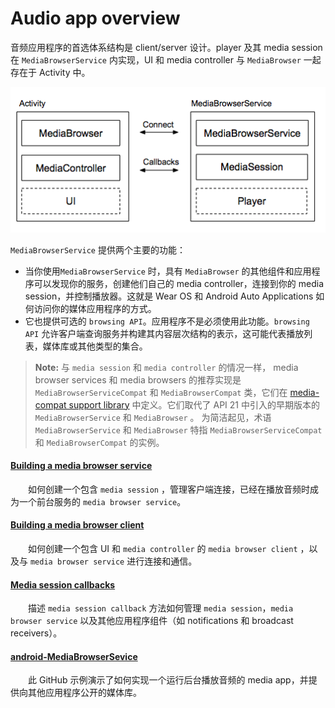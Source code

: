 # Audio app overview

音频应用程序的首选体系结构是 client/server 设计。player 及其 media session 在 `MediaBrowserService` 内实现，UI 和 media controller 与 `MediaBrowser` 一起存在于 Activity 中。

![audio-app](../../../img/audio-app.png)

`MediaBrowserService` 提供两个主要的功能：
- 当你使用`MediaBrowserService` 时，具有 `MediaBrowser` 的其他组件和应用程序可以发现你的服务，创建他们自己的 media controller，连接到你的 media session，并控制播放器。这就是 Wear OS 和 Android Auto Applications 如何访问你的媒体应用程序的方式。
- 它也提供可选的 `browsing API`。应用程序不是必须使用此功能。`browsing API` 允许客户端查询服务并构建其内容层次结构的表示，这可能代表播放列表，媒体库或其他类型的集合。

> **Note:** 与 `media session` 和 `media controller` 的情况一样， media browser services 和 media browsers 的推荐实现是 `MediaBrowserServiceCompat` 和 `MediaBrowserCompat` 类，它们在  [media-compat support library](https://developer.android.com/topic/libraries/support-library/features#v4-media-compat) 中定义。它们取代了 API 21 中引入的早期版本的 `MediaBrowserService` 和 `MediaBrowser` 。 为简洁起见，术语 `MediaBrowserService` 和 `MediaBrowser` 特指  `MediaBrowserServiceCompat` 和 `MediaBrowserCompat` 的实例。


#### [Building a media browser service](https://developer.android.com/guide/topics/media-apps/audio-app/building-a-mediabrowserservice)

　　如何创建一个包含 `media session` ，管理客户端连接，已经在播放音频时成为一个前台服务的 `media browser service`。

#### [Building a media browser client](https://developer.android.com/guide/topics/media-apps/audio-app/building-a-mediabrowser-client)

　　如何创建一个包含 UI 和 `media controller` 的 `media browser client` ，以及与 `media browser service` 进行连接和通信。

#### [Media session callbacks](https://developer.android.com/guide/topics/media-apps/audio-app/mediasession-callbacks)

　　描述 `media session callback` 方法如何管理 `media session`，`media browser service` 以及其他应用程序组件（如 notifications 和 broadcast receivers）。

#### [android-MediaBrowserSevice](https://github.com/googlesamples/android-MediaBrowserService/)

　　此 GitHub 示例演示了如何实现一个运行后台播放音频的 media app，并提供向其他应用程序公开的媒体库。